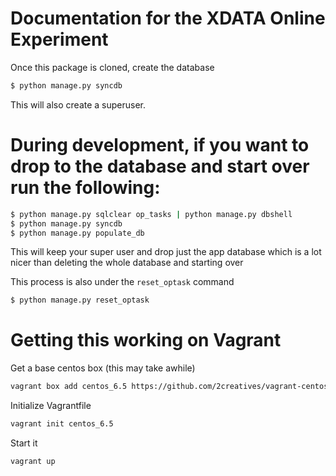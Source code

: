 # Documentation for the XDATA Online Experiment

Once this package is cloned, create the database

```bash
$ python manage.py syncdb
```

This will also create a superuser.


# During development, if you want to drop to the database and start over run the following:

```bash
$ python manage.py sqlclear op_tasks | python manage.py dbshell
$ python manage.py syncdb
$ python manage.py populate_db
```

This will keep your super user and drop just the app database which is a lot nicer than deleting the whole database and starting over

This process is also under the `reset_optask` command

```bash
$ python manage.py reset_optask
```


# Getting this working on Vagrant

Get a base centos box (this may take awhile)
```bash
vagrant box add centos_6.5 https://github.com/2creatives/vagrant-centos/releases/download/v6.5.3/centos65-x86_64-20140116.box
```

Initialize Vagrantfile
```bash
vagrant init centos_6.5
```

Start it
```bash
vagrant up
```